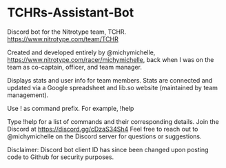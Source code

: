 # TCHRs-Assistant-Bot
Discord bot for the Nitrotype team, TCHR. 
https://www.nitrotype.com/team/TCHR

Created and developed entirely by @michymichelle, https://www.nitrotype.com/racer/michymichelle, back when I was on the team as co-captain, officer, and team manager.

Displays stats and user info for team members. Stats are connected and updated via a Google spreadsheet and lib.so website (maintained by team management).

Use ! as command prefix. For example, !help

Type !help for a list of commands and their corresponding details. Join the Discord at https://discord.gg/cDzaS34Sh4 Feel free to reach out to @michymichelle on the Discord server for questions or suggestions.

Disclaimer: Discord bot client ID has since been changed upon posting code to Github for security purposes. 
